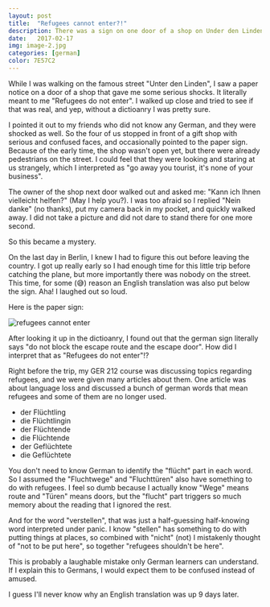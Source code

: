 ```yaml
---
layout: post
title:  "Refugees cannot enter?!"
description: There was a sign on one door of a shop on Under den Linden which says "refugees do not enter", or was there?
date:   2017-02-17
img: image-2.jpg
categories: [german]
color: 7E57C2
---
```


While I was walking on the famous street "Unter den Linden", I saw a paper notice on a door of a shop that gave me some serious shocks. It literally meant to me "Refugees do not enter". I walked up close and tried to see if that was real, and yep, without a dictioanry I was pretty sure.

I pointed it out to my friends who did not know any German, and they were shocked as well. So the four of us stopped in front of a gift shop with serious and confused faces, and occasionally pointed to the paper sign. Because of the early time, the shop wasn't open yet, but there were already pedestrians on the street. I could feel that they were looking and staring at us strangely, which I interpreted as "go away you tourist, it's none of your business".

The owner of the shop next door walked out and asked me: "Kann ich Ihnen vielleicht helfen?" (May I help you?). I was too afraid so I replied "Nein danke" (no thanks), put my camera back in my pocket, and quickly walked away. I did not take a picture and did not dare to stand there for one more second.

So this became a mystery.

On the last day in Berlin, I knew I had to figure this out before leaving the country. I got up really early so I had enough time for this little trip before catching the plane, but more importantly there was nobody on the street. This time, for some (😅) reason an English translation was also put below the sign. Aha! I laughed out so loud.

Here is the paper sign:

![refugees cannot enter]()

After looking it up in the dictioanry, I found out that the german sign literally says "do not block the escape route and the escape door". How did I interpret that as "Refugees do not enter"!?

Right before the trip, my GER 212 course was discussing topics regarding refugees, and we were given many articles about them. One article was about language loss and discussed a bunch of german words that mean refugees and some of them are no longer used.

- der Flüchtling
- die Flüchtlingin
- der Flüchtende
- die Flüchtende
- der Geflüchtete
- die Geflüchtete

You don't need to know German to identify the "flücht" part in each word. So I assumed the "Fluchtwege" and "Fluchttüren" also have something to do with refugees. I feel so dumb because I actually know "Wege" means route and "Türen" means doors, but the "flucht" part triggers so much memory about the reading that I ignored the rest.

And for the word "verstellen", that was just a half-guessing half-knowing word interpreted under panic. I know "stellen" has something to do with putting things at places, so combined with "nicht" (not) I mistakenly thought of "not to be put here", so together "refugees shouldn't be here".

This is probably a laughable mistake only German learners can understand. If I explain this to Germans, I would expect them to be confused instead of amused.

I guess I'll never know why an English translation was up 9 days later.
